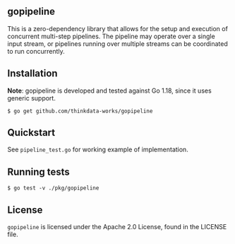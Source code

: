 ## gopipeline

This is a zero-dependency library that allows for the setup and execution of concurrent multi-step pipelines. The pipeline may operate over a single input stream, or pipelines running over multiple streams can be coordinated to run concurrently.

## Installation

**Note**: gopipeline is developed and tested against Go 1.18, since it uses generic support.

```
$ go get github.com/thinkdata-works/gopipeline
```

## Quickstart

See `pipeline_test.go` for working example of implementation.

## Running tests

```
$ go test -v ./pkg/gopipeline
```

## License

`gopipeline` is licensed under the Apache 2.0 License, found in the LICENSE file.